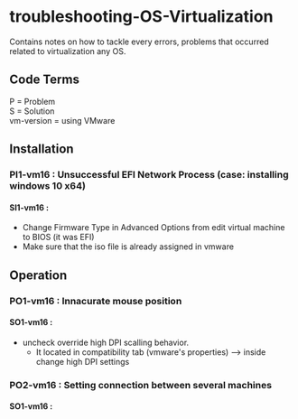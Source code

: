 # troubleshooting-OS-Virtualization
Contains notes on how to tackle every errors, problems that occurred related to virtualization any OS.

## Code Terms
P          = Problem  
S          = Solution  
vm-version = using VMware


## Installation

### PI1-vm16     : Unsuccessful EFI Network Process  (case: installing windows 10 x64)
#### SI1-vm16    :
* Change Firmware Type in Advanced Options from edit virtual machine to BIOS (it was EFI)
* Make sure that the iso file is already assigned in vmware

## Operation

### PO1-vm16     : Innacurate mouse position
#### SO1-vm16    : 
* uncheck override high DPI scalling behavior.
    * It located in compatibility tab (vmware's properties) --> inside change high DPI settings
### PO2-vm16     : Setting connection between several machines
#### SO1-vm16    :
